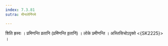 ```yaml
---
index: 7.3.81
sutra: मीनातेर्निगमे

---
```

 शिति ह्रस्वः । प्रमिणन्ति व्रतानि (प्रमि॑णन्ति व्र॒तानि॑) । लोके प्रमीणन्ति । अस्तिसिचोऽपृक्ते <{SK2225}> ।